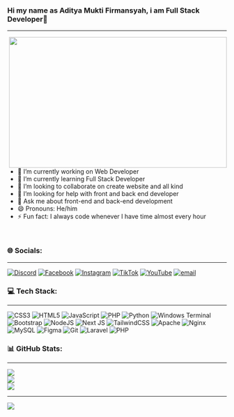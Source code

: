 ### Hi my name as Aditya Mukti Firmansyah, i am Full Stack Developer👋
<!-- <p style="font-size:24px; font-weight:bold; margin:0;">Hi i am Aditya Mukti Firmansyah, i am Full Stack Developer👋</p> -->


<!--
**adtfiry12/adtfiry12** is a ✨ _special_ ✨ repository because its `README.md` (this file) appears on your GitHub profile.

Here are some ideas to get you started:

- 🔭 I’m currently working on ...
- 🌱 I’m currently learning ...
- 👯 I’m looking to collaborate on ...
- 🤔 I’m looking for help with ...
- 💬 Ask me about ...
- 📫 How to reach me: ...
- 😄 Pronouns: ...
- ⚡ Fun fact: ...
-->
---
<img src="https://media3.giphy.com/media/v1.Y2lkPTc5MGI3NjExZmVwM2hydzBraHYzenhpeXpyc3Zjczc3cmNxd3lhaWx2bXk2cmJyciZlcD12MV9pbnRlcm5hbF9naWZfYnlfaWQmY3Q9Zw/scZPhLqaVOM1qG4lT9/giphy.gif" align="right" width="500" height="300" />

- 🔭 I’m currently working on Web Developer
- 🌱 I’m currently learning Full Stack Developer
- 👯 I’m looking to collaborate on create website and all kind
- 🤔 I’m looking for help with front and back end developer
- 💬 Ask me about front-end and back-end development
- 😄 Pronouns: He/him
- ⚡ Fun fact: I always code whenever I have time almost every hour

<br clear="all" />



### 🌐 Socials:
<!-- <p style="font-size:24px; font-weight:bold; margin:0;">🌐 Socials:</p> -->

---
[![Discord](https://img.shields.io/badge/Discord-%237289DA.svg?logo=discord&logoColor=white)](https://discord.gg/adtfiry12) [![Facebook](https://img.shields.io/badge/Facebook-%231877F2.svg?logo=Facebook&logoColor=white)](https://facebook.com/adtfiry12) [![Instagram](https://img.shields.io/badge/Instagram-%23E4405F.svg?logo=Instagram&logoColor=white)](https://instagram.com/adtfiry12) [![TikTok](https://img.shields.io/badge/TikTok-%23000000.svg?logo=TikTok&logoColor=white)](https://tiktok.com/@adtfiry12) [![YouTube](https://img.shields.io/badge/YouTube-%23FF0000.svg?logo=YouTube&logoColor=white)](https://youtube.com/@adtfiry12) [![email](https://img.shields.io/badge/Email-D14836?logo=gmail&logoColor=white)](mailto:mfaditya280@gmail.com) 

### 💻 Tech Stack:
<!-- <p style="font-size:24px; font-weight:bold; margin:0;">💻 Tech Stack:</p> -->

---
![CSS3](https://img.shields.io/badge/css3-%231572B6.svg?style=for-the-badge&logo=css3&logoColor=white) ![HTML5](https://img.shields.io/badge/html5-%23E34F26.svg?style=for-the-badge&logo=html5&logoColor=white) ![JavaScript](https://img.shields.io/badge/javascript-%23323330.svg?style=for-the-badge&logo=javascript&logoColor=%23F7DF1E) ![PHP](https://img.shields.io/badge/php-%23777BB4.svg?style=for-the-badge&logo=php&logoColor=white) ![Python](https://img.shields.io/badge/python-3670A0?style=for-the-badge&logo=python&logoColor=ffdd54) ![Windows Terminal](https://img.shields.io/badge/Windows%20Terminal-%234D4D4D.svg?style=for-the-badge&logo=windows-terminal&logoColor=white) ![Bootstrap](https://img.shields.io/badge/bootstrap-%238511FA.svg?style=for-the-badge&logo=bootstrap&logoColor=white) ![NodeJS](https://img.shields.io/badge/node.js-6DA55F?style=for-the-badge&logo=node.js&logoColor=white) ![Next JS](https://img.shields.io/badge/Next-black?style=for-the-badge&logo=next.js&logoColor=white) ![TailwindCSS](https://img.shields.io/badge/tailwindcss-%2338B2AC.svg?style=for-the-badge&logo=tailwind-css&logoColor=white) ![Apache](https://img.shields.io/badge/apache-%23D42029.svg?style=for-the-badge&logo=apache&logoColor=white) ![Nginx](https://img.shields.io/badge/nginx-%23009639.svg?style=for-the-badge&logo=nginx&logoColor=white) ![MySQL](https://img.shields.io/badge/mysql-4479A1.svg?style=for-the-badge&logo=mysql&logoColor=white) ![Figma](https://img.shields.io/badge/figma-%23F24E1E.svg?style=for-the-badge&logo=figma&logoColor=white) ![Git](https://img.shields.io/badge/git-%23F05033.svg?style=for-the-badge&logo=git&logoColor=white) ![Laravel](https://img.shields.io/badge/laravel-%23FF2D20.svg?style=for-the-badge&logo=laravel&logoColor=white) ![PHP](https://img.shields.io/badge/php-%23777BB4.svg?style=for-the-badge&logo=php&logoColor=white)
### 📊 GitHub Stats:
<!-- <p style="font-size:24px; font-weight:bold; margin:0;">📊 GitHub Stats:</p> -->

---
![](https://github-readme-stats.vercel.app/api?username=adtfiry12&theme=dark&hide_border=false&include_all_commits=false&count_private=false)<br/>
![](https://nirzak-streak-stats.vercel.app/?user=adtfiry12&theme=dark&hide_border=false)<br/>
![](https://github-readme-stats.vercel.app/api/top-langs/?username=adtfiry12&theme=dark&hide_border=false&include_all_commits=false&count_private=false&layout=compact)

---
[![](https://visitcount.itsvg.in/api?id=adtfiry12&icon=0&color=0)](https://visitcount.itsvg.in)

<!-- Proudly created with GPRM ( https://gprm.itsvg.in ) -->
